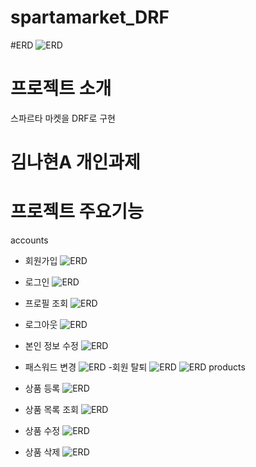 # spartamarket_DRF

#ERD
![ERD](static/ERD.png)

# 프로젝트 소개
스파르타 마켓을 DRF로 구현

# 김나현A 개인과제 

# 프로젝트 주요기능
accounts
- 회원가입
![ERD](static/signup.png)
- 로그인
![ERD](static/login.png)
- 프로필 조회
![ERD](static/profile.png)

- 로그아웃
![ERD](static/logout.png)
- 본인 정보 수정
![ERD](static/profileU.png)
- 패스워드 변경
![ERD](static/passwordU.png)
-회원 탈퇴
![ERD](static/delete.png)
![ERD](static/delete2.png)
products
- 상품 등록
![ERD](static/proC.png)
- 상품 목록 조회
![ERD](static/proR.png)
- 상품 수정
![ERD](static/proU.png)
- 상품 삭제
![ERD](static/proD.png)
